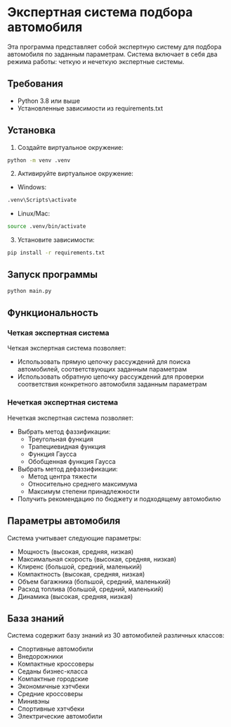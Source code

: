 # Экспертная система подбора автомобиля

Эта программа представляет собой экспертную систему для подбора автомобиля по заданным параметрам. Система включает в себя два режима работы: четкую и нечеткую экспертные системы.

## Требования

- Python 3.8 или выше
- Установленные зависимости из requirements.txt

## Установка

1. Создайте виртуальное окружение:
```bash
python -m venv .venv
```

2. Активируйте виртуальное окружение:
- Windows:
```bash
.venv\Scripts\activate
```
- Linux/Mac:
```bash
source .venv/bin/activate
```

3. Установите зависимости:
```bash
pip install -r requirements.txt
```

## Запуск программы

```bash
python main.py
```

## Функциональность

### Четкая экспертная система

Четкая экспертная система позволяет:
- Использовать прямую цепочку рассуждений для поиска автомобилей, соответствующих заданным параметрам
- Использовать обратную цепочку рассуждений для проверки соответствия конкретного автомобиля заданным параметрам

### Нечеткая экспертная система

Нечеткая экспертная система позволяет:
- Выбрать метод фаззификации:
  - Треугольная функция
  - Трапециевидная функция
  - Функция Гаусса
  - Обобщенная функция Гаусса
- Выбрать метод дефаззификации:
  - Метод центра тяжести
  - Относительно среднего максимума
  - Максимум степени принадлежности
- Получить рекомендацию по бюджету и подходящему автомобилю

## Параметры автомобиля

Система учитывает следующие параметры:
- Мощность (высокая, средняя, низкая)
- Максимальная скорость (высокая, средняя, низкая)
- Клиренс (большой, средний, маленький)
- Компактность (высокая, средняя, низкая)
- Объем багажника (большой, средний, маленький)
- Расход топлива (большой, средний, маленький)
- Динамика (высокая, средняя, низкая)

## База знаний

Система содержит базу знаний из 30 автомобилей различных классов:
- Спортивные автомобили
- Внедорожники
- Компактные кроссоверы
- Седаны бизнес-класса
- Компактные городские
- Экономичные хэтчбеки
- Средние кроссоверы
- Минивэны
- Спортивные хэтчбеки
- Электрические автомобили 